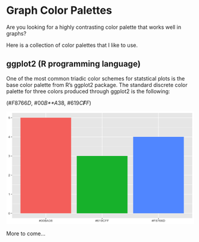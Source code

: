 Graph Color Palettes
====================

Are you looking for a highly contrasting color palette that works well
in graphs?

Here is a collection of color palettes that I like to use.

ggplot2 (R programming language)
--------------------------------

One of the most common triadic color schemes for statstical plots is the
base color palette from R’s ggplot2 package. The standard discrete color
palette for three colors produced through ggplot2 is the following:

(\#*F*8766*D*, \#00*B**A*38, \#619*C**F**F*)

<img src="ggplotStandard3.png" width=500 height=300/>

More to come…
